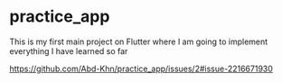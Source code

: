 # practice_app

<p> This is my first main project on Flutter where I am going to implement everything I have learned so far</p>

https://github.com/Abd-Khn/practice_app/issues/2#issue-2216671930
